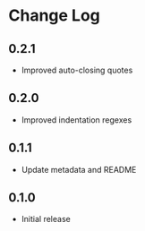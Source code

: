 # Change Log

## 0.2.1

- Improved auto-closing quotes

## 0.2.0

- Improved indentation regexes

## 0.1.1

- Update metadata and README

## 0.1.0

- Initial release

